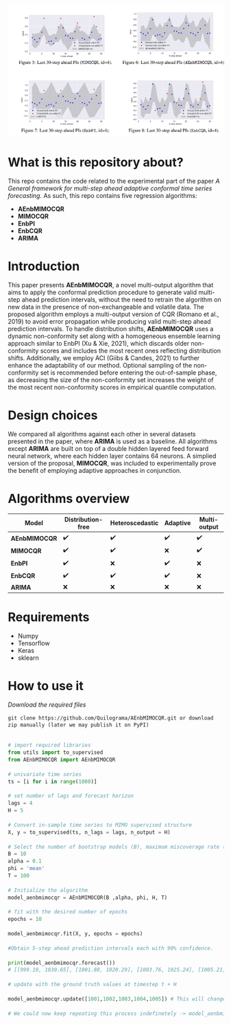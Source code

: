 ![Image](https://github.com/Quilograma/AEnbMIMOCQR/blob/improv/fig.png?raw=true)

# What is this repository about?

This repo contains the code related to the experimental part of the paper *A General framework for multi-step ahead adaptive conformal time series forecasting*. As such, this repo contains five regression algorithms: 
- **AEnbMIMOCQR**
- **MIMOCQR**
- **EnbPI**
- **EnbCQR**
- **ARIMA** 

# Introduction
This paper presents **AEnbMIMOCQR**, a novel multi-output algorithm that aims to apply the conformal prediction procedure to generate valid multi-step ahead prediction intervals, without the need to retrain the algorithm on new data in the presence of non-exchangeable and volatile data. The proposed algorithm employs a multi-output version of CQR (Romano et al., 2019) to avoid error propagation while producing valid multi-step ahead prediction intervals. To handle distribution shifts, **AEnbMIMOCQR** uses a dynamic non-conformity set along with a homogeneous ensemble learning approach similar to EnbPI (Xu & Xie, 2021), which discards older non-conformity scores and includes the most recent ones reflecting distribution shifts. Additionally, we employ ACI (Giibs & Candes, 2021) to further enhance the adaptability of our method. Optional sampling of the non-conformity set is recommended before entering the out-of-sample phase, as decreasing the size of the non-conformity set increases the weight of the most recent non-conformity scores in empirical quantile computation.

# Design choices 
We compared all algorithms against each other in several datasets presented in the paper, where **ARIMA** is used as a baseline. All algorithms except **ARIMA** are built on top of a double hidden layered feed forward neural network, where each hidden layer contains 64 neurons. A simplied version of the proposal, **MIMOCQR**, was included to experimentally prove the benefit of employing adaptive approaches in conjunction.

# Algorithms overview

| Model | Distribution-free | Heteroscedastic | Adaptive | Multi-output |
| --- | --- | --- | --- | --- |
| **AEnbMIMOCQR** | ✔️ | ✔️ | ✔️ | ✔️ |
| **MIMOCQR** | ✔️ | ✔️ | ❌ | ✔️ |
| **EnbPI** | ✔️ | ❌ | ✔️ | ❌ |
| **EnbCQR** | ✔️ | ✔️ | ✔️ | ❌ |
| **ARIMA** | ❌ | ❌ | ❌ | ❌ |

# Requirements 
- Numpy
- Tensorflow 
- Keras
- sklearn

# How to use it

*Download the required files*

```
git clone https://github.com/Quilograma/AEnbMIMOCQR.git or download zip manually (later we may publish it on PyPI)
```

``` python

# import required libraries
from utils import to_supervised
from AEnbMIMOCQR import AEnbMIMOCQR

# univariate time series
ts = [i for i in range(1000)]

# set number of lags and forecast horizon
lags = 4
H = 5

# Convert in-sample time series to MIMO supervised structure
X, y = to_supervised(ts, n_lags = lags, n_output = H)

# Select the number of bootstrap models (B), maximum miscoverage rate (alpha), aggregation function ('mean' or 'median'), T (Number of non-conformity scores to sample in the in-sample phase)
B = 10
alpha = 0.1
phi = 'mean'
T = 100

# Initialize the algorithm
model_aenbmimocqr = AEnbMIMOCQR(B ,alpha, phi, H, T)

# fit with the desired number of epochs
epochs = 10

model_aenbmimocqr.fit(X, y, epochs = epochs)

#Obtain 5-step ahead prediction intervals each with 90% confidence.

print(model_aenbmimocqr.forecast())
# [[999.10, 1030.65], [1001.88, 1020.29], [1003.76, 1025.24], [1005.21, 1038.56], [1006.78, 1042.39]]

# update with the ground truth values at timestep t + H 

model_aenbmimocqr.update([1001,1002,1003,1004,1005]) # This will change the miscoverage rate alpha and add new-conformity scores while discarding oldest.

# We could now keep repeating this process indefinetely -> model_aenbmimocqr.forecast() -> model_aenbmimocqr.update() (...) -> model_aenbmimocqr.forecast()


```




